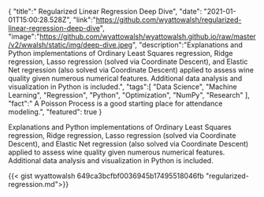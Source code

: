 {
    "title":" Regularized Linear Regression Deep Dive",
    "date": "2021-01-01T15:00:28.528Z", 
    "link":"https://github.com/wyattowalsh/regularized-linear-regression-deep-dive",
    "image":"https://github.com/wyattowalsh/wyattowalsh.github.io/raw/master/v2/wwalsh/static/img/deep-dive.jpeg",
    "description":"Explanations and Python implementations of Ordinary Least Squares regression, Ridge regression, Lasso regression (solved via Coordinate Descent), and Elastic Net regression (also solved via Coordinate Descent) applied to assess wine quality given numerous numerical features. Additional data analysis and visualization in Python is included.",
    "tags":[
          "Data Science",
          "Machine Learning",
          "Regression",
          "Python",
          "Optimization",
          "NumPy",
          "Research"
        ],
    "fact":" A Poisson Process is a good starting place for attendance modeling.",
    "featured": true
}

Explanations and Python implementations of Ordinary Least Squares regression, Ridge regression, Lasso regression (solved via Coordinate Descent), and Elastic Net regression (also solved via Coordinate Descent) applied to assess wine quality given numerous numerical features. Additional data analysis and visualization in Python is included.

{{< gist wyattowalsh 649ca3bcfbf0036945b17495518046fb "regularized-regression.md">}}